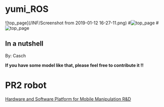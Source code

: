 # yumi_ROS

![top_page](/INF/Screenshot from 2019-01-12 16-27-11.png)
#![top_page](/image/1.png)
#![top_page](/image/1.png)

## In a nutshell 


By: Casch


**If you have some model like that, please feel free to contribute it !!**
# PR2 robot
[Hardware and Software Platform for Mobile Manipulation R&D](http://www.willowgarage.com/pages/pr2/overview)

